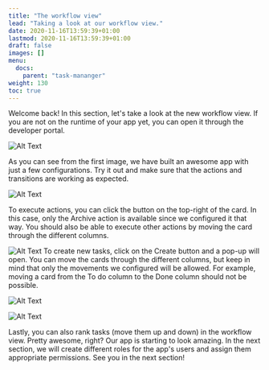 ```yaml
---
title: "The workflow view"
lead: "Taking a look at our workflow view."
date: 2020-11-16T13:59:39+01:00
lastmod: 2020-11-16T13:59:39+01:00
draft: false
images: []
menu:
  docs:
    parent: "task-mananger"
weight: 130
toc: true
---
```


Welcome back! In this section, let's take a look at the new workflow view. If you are not on the runtime of your app yet, you can open it through the developer portal.

![Alt Text](https://maximiranda.github.io/slingrDoc/images/vendor/task-mananger/wf-view/wv.png)

As you can see from the first image, we have built an awesome app with just a few configurations. Try it out and make sure that the actions and transitions are working as expected.

![Alt Text](https://maximiranda.github.io/slingrDoc/images/vendor/task-mananger/wf-view/wvv.png)

To execute actions, you can click the button on the top-right of the card. In this case, only the Archive action is available since we configured it that way. You should also be able to execute other actions by moving the card through the different columns.


![Alt Text](https://maximiranda.github.io/slingrDoc/images/vendor/task-mananger/wf-view/wvvv.png)
To create new tasks, click on the Create button and a pop-up will open. You can move the cards through the different columns, but keep in mind that only the movements we configured will be allowed. For example, moving a card from the To do column to the Done column should not be possible.

![Alt Text](https://maximiranda.github.io/slingrDoc/images/vendor/task-mananger/wf-view/wvvvv.png)


![Alt Text](https://maximiranda.github.io/slingrDoc/images/vendor/task-mananger/wf-view/wvvvvv.png)

Lastly, you can also rank tasks (move them up and down) in the workflow view. Pretty awesome, right? Our app is starting to look amazing. In the next section, we will create different roles for the app's users and assign them appropriate permissions. See you in the next section!